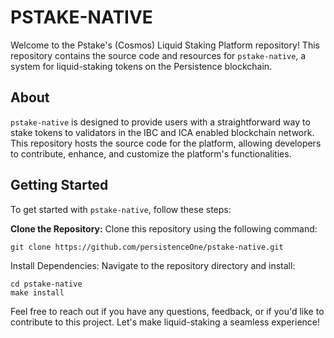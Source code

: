# PSTAKE-NATIVE  

Welcome to the Pstake's (Cosmos) Liquid Staking Platform repository! This repository contains the source code and resources
for `pstake-native`, a system for liquid-staking tokens on the Persistence blockchain.

## About

`pstake-native` is designed to provide users with a straightforward way to stake tokens to validators in
the IBC and ICA enabled blockchain network. This repository hosts the source code for the platform, allowing developers to
contribute, enhance, and customize the platform's functionalities.

## Getting Started

To get started with `pstake-native`, follow these steps:

**Clone the Repository:** Clone this repository using the following command:
```shell
git clone https://github.com/persistenceOne/pstake-native.git 
```

Install Dependencies: Navigate to the repository directory and install:

```shell
cd pstake-native
make install   
```

Feel free to reach out if you have any questions, feedback, or if you'd like to contribute to this project. Let's make
liquid-staking a seamless experience!
